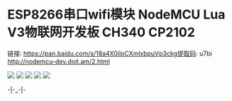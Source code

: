 # ESP8266串口wifi模块 NodeMCU Lua V3物联网开发板 CH340 CP2102



链接: https://pan.baidu.com/s/18a4X0jloCXmlxbpuVp3ckg提取码: u7bi http://nodemcu-dev.doit.am/2.html

![](./esp8266/O1CN01i3eyFj1UsTdqqIWg9_!!2143152573.png)
![](./esp8266/O1CN01TPCjHR1UsTdl0qK0g_!!2143152573.png)
![](./esp8266/O1CN01o5E7Ng1UsTdsTzKNn_!!2143152573.png)
![](./esp8266/O1CN01hHgflU1UsTdwFZahp_!!2143152573.png)
![](./esp8266/O1CN01VICD4x1UsTdwFbjji_!!2143152573.png)

-|-_-|-


